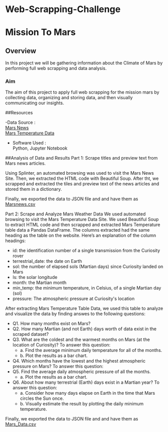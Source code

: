 # Web-Scrapping-Challenge
# Mission To Mars

## Overview
In this project we will be gathering information about the Climate of Mars by performing full web scrapping and data analysis.

### Aim
The aim of this project to apply full web scrapping for the mission mars by collecting data, organizing and storing data, and then visually communicating our insights.

##Resources

-Data Source :</br>
<a href="https://static.bc-edx.com/data/web/mars_news/index.html">Mars News</a>  </br>
<a href="https://static.bc-edx.com/data/web/mars_facts/temperature.html">Mars Temperature Data </a>  </br>

- Software Used :</br>
Python, Jupyter Notebook

##Analysis of Data and Results
Part 1: Scrape titles and preview text from Mars news articles.

Using Splinter, an automated browsing was used to visit the Mars News Site. Then, we extracted the HTML code with Beautiful Soup. After tht, we scrapped and extracted the tiles and preview text of the news articles and stored them in a dictionary.

Finally, we exported the data to JSON file and and have them as <a href="https://github.com/NTHub23/Web-Scrapping-Challenge/blob/main/Starter_Code_v1.2.2/marsnews.csv">Marsnews.csv</a>

Part 2: Scrape and Analyze Mars Weather Data
We used automated browsing to visit the Mars Temperature Data Site. We used Beautiful Soup to extract HTML code and then scrapped and extracted Mars Temperature table data a Pandas DataFrame. The columns extracted had the same heading as the table on the website. Here’s an explanation of the column headings:

- id:                 the identification number of a single transmission from the Curiosity rover </br>
- terrestrial_date:   the date on Earth </br>
- sol:                the number of elapsed sols (Martian days) since Curiosity landed on Mars </br>
- ls:                 the solar longitude </br>
- month:              the Martian month </br>
- min_temp:           the minimum temperature, in Celsius, of a single Martian day (sol) </br>
- pressure:           The atmospheric pressure at Curiosity's location </br>


After extracting Mars Temperature Table Data, we used this table to analyze and visualize the data by finding answes to the following questions:

- Q1. How many months exist on Mars?</br>
- Q2. How many Martian (and not Earth) days worth of data exist in the scraped dataset? </br>
- Q3. What are the coldest and the warmest months on Mars (at the location of Curiosity)? To answer this question: </br>
    - a.  Find the average minimum daily temperature for all of the months. </br>
    - b.  Plot the results as a bar chart. </br>
- Q4. Which months have the lowest and the highest atmospheric pressure on Mars? To answer this question: </br>
- Q5. Find the average daily atmospheric pressure of all the months. </br>
    - a. Plot the results as a bar chart. </br>
- Q6. About how many terrestrial (Earth) days exist in a Martian year? To answer this question: </br>
    - a. Consider how many days elapse on Earth in the time that Mars circles the Sun once. </br>
    - b. Visually estimate the result by plotting the daily minimum temperature. </br>

Finally, we exported the data to JSON file and and have them as <a href="https://github.com/NTHub23/Web-Scrapping-Challenge/blob/main/Starter_Code_v1.2.2/Mars_Data.csv">Mars_Data.csv</a>

